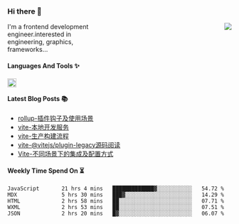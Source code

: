 <!--
**zhaohuanyuu/zhaohuanyuu** is a ✨ _special_ ✨ repository because its `README.md` (this file) appears on your GitHub profile.
-->

### Hi there 👋

<picture>
  <source media="(prefers-color-scheme: dark)" srcset="https://github-readme-stats.vercel.app/api?username=zhaohuanyuu&count_private=true&show_icons=true&theme=city_lights&hide_title=true">
  <img align="right" src="https://github-readme-stats.vercel.app/api?username=zhaohuanyuu&count_private=true&show_icons=true&hide_title=true">
</picture>

<p align="left" style="width:40%">I'm a frontend development engineer.interested in engineering, graphics, frameworks...</p>

#### Languages And Tools ✨

<img align="left" height="20" src="https://skillicons.dev/icons?i=js,ts,nodejs,rust,react,vue,svelte,gatsby,graphql,nestjs" />

</br>

#### Latest Blog Posts 📚
<!-- BLOG-POST-LIST:START -->
- [rollup-插件钩子及使用场景](https://auu.zone/post/rollup-plugin)
- [vite-本地开发服务](https://auu.zone/post/vite-server)
- [vite-生产构建流程](https://auu.zone/post/vite-build)
- [vite-@vitejs/plugin-legacy源码阅读](https://auu.zone/post/vite-legacy)
- [Vite-不同场景下的集成及配置方式](https://auu.zone/post/vite-integrations)
<!-- BLOG-POST-LIST:END -->

#### Weekly Time Spend On ⏳
<!--START_SECTION:waka-->

```text
JavaScript       21 hrs 4 mins   █████████████▓░░░░░░░░░░░   54.72 %
MDX              5 hrs 30 mins   ███▓░░░░░░░░░░░░░░░░░░░░░   14.29 %
HTML             2 hrs 58 mins   ██░░░░░░░░░░░░░░░░░░░░░░░   07.71 %
WXML             2 hrs 53 mins   ██░░░░░░░░░░░░░░░░░░░░░░░   07.51 %
JSON             2 hrs 20 mins   █▓░░░░░░░░░░░░░░░░░░░░░░░   06.07 %
```

<!--END_SECTION:waka-->
